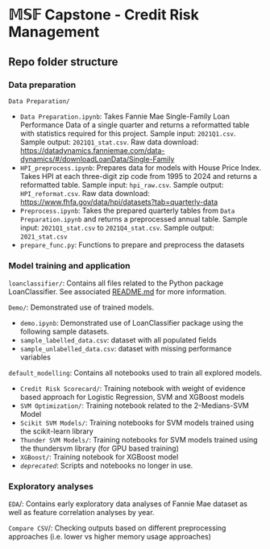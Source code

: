 # $\mathbb{MSF}$ Capstone - Credit Risk Management 

## Repo folder structure
### Data preparation
`Data Preparation/`
- `Data Preparation.ipynb`: Takes Fannie Mae Single-Family Loan Performance Data of a single quarter and returns a reformatted table with statistics required for this project. Sample input: `2021Q1.csv`. Sample output: `2021Q1_stat.csv`. Raw data download: https://datadynamics.fanniemae.com/data-dynamics/#/downloadLoanData/Single-Family
- `HPI_preprocess.ipynb`: Prepares data for models with House Price Index. Takes HPI at each three-digit zip code from 1995 to 2024 and returns a reformatted table. Sample input: `hpi_raw.csv`. Sample output: `HPI_reformat.csv`. Raw data download: https://www.fhfa.gov/data/hpi/datasets?tab=quarterly-data
- `Preprocess.ipynb`: Takes the prepared quarterly tables from `Data Preparation.ipynb` and returns a preprocessed annual table. Sample input: `2021Q1_stat.csv` to `2021Q4_stat.csv`. Sample output: `2021_stat.csv`
- `prepare_func.py`: Functions to prepare and preprocess the datasets

### Model training and application
`loanclassifier/`: Contains all files related to the Python package LoanClassifier. See associated [README.md](loanclassifier/README.md) for more information.


`Demo/`: Demonstrated use of trained models.
- `demo.ipynb`: Demonstrated use of LoanClassifier package using the following sample datasets.
- `sample_labelled_data.csv`: dataset with all populated fields
- `sample_unlabelled_data.csv`: dataset with missing performance variables

`default_modelling`: Contains all notebooks used to train all explored models.
- `Credit Risk Scorecard/`: Training notebook with weight of evidence based approach for Logistic Regression, SVM and XGBoost models
- `SVM Optimization/`: Training notebook related to the 2-Medians-SVM Model
- `Scikit SVM Models/`: Training notebooks for SVM models trained using the scikit-learn library
- `Thunder SVM Models/`: Training notebooks for SVM models trained using the thundersvm library (for GPU based training)
- `XGBoost/`: Training notebook for XGBoost model
- _`deprecated`_: Scripts and notebooks no longer in use.
  
### Exploratory analyses
`EDA`/: Contains early exploratory data analyses of Fannie Mae dataset as well as feature correlation analyses by year.

`Compare CSV`/: Checking outputs based on different preprocessing approaches (i.e. lower vs higher memory usage approaches)

